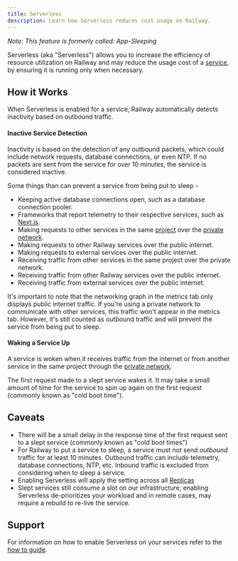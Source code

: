 ```yaml
---
title: Serverless
description: Learn how Serverless reduces cost usage on Railway.
---
```


_Note: This feature is formerly called: App-Sleeping_

Serverless (aka "Serverless") allows you to increase the efficiency of resource utilization on Railway and may reduce the usage cost of a [service](/reference/services), by ensuring it is running only when necessary.

## How it Works

When Serverless is enabled for a service, Railway automatically detects inactivity based on outbound traffic.

#### Inactive Service Detection

Inactivity is based on the detection of any outbound packets, which could include network requests, database connections, or even NTP. If no packets are sent from the service for over 10 minutes, the service is considered inactive.

Some things than can prevent a service from being put to sleep -

- Keeping active database connections open, such as a database connection pooler.
- Frameworks that report telemetry to their respective services, such as [Next.js](https://nextjs.org/telemetry).
- Making requests to other services in the same [project](/overview/the-basics#project--project-canvas) over the [private network](/reference/private-networking).
- Making requests to other Railway services over the public internet.
- Making requests to external services over the public internet.
- Receiving traffic from other services in the same project over the private network.
- Receiving traffic from other Railway services over the public internet.
- Receiving traffic from external services over the public internet.

It's important to note that the networking graph in the metrics tab only displays public internet traffic. If you're using a private network to communicate with other services, this traffic won't appear in the metrics tab. However, it's still counted as outbound traffic and will prevent the service from being put to sleep.

#### Waking a Service Up

A service is woken when it receives traffic from the internet or from another service in the same project through the [private network](/reference/private-networking).

The first request made to a slept service wakes it. It may take a small amount of time for the service to spin up again on the first request (commonly known as "cold boot time").

## Caveats

- There will be a small delay in the response time of the first request sent to a slept service (commonly known as "cold boot times")
- For Railway to put a service to sleep, a service must not send _outbound_ traffic for at least 10 minutes. Outbound traffic can include telemetry, database connections, NTP, etc. Inbound traffic is excluded from considering when to sleep a service.
- Enabling Serverless will apply the setting across all [Replicas](/reference/scaling#horizontal-scaling-with-replicas)
- Slept services still consume a slot on our infrastructure, enabling Serverless de-prioritizes your workload and in remote cases, may require a rebuild to re-live the service.

## Support

For information on how to enable Serverless on your services refer to the [how to guide](/guides/optimize-usage#enabling-app-sleeping).
